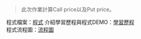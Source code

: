 >此次作業計算Call price以及Put price。<br>

程式檔案：[程式](https://github.com/KatherineChu/Financial-Engineering/blob/master/HW3/hw3.ipynb)
介紹學習歷程與程式DEMO：[學習歷程](https://github.com/KatherineChu/Financial-Engineering/blob/master/HW3/%E5%AD%B8%E7%BF%92%E6%AD%B7%E7%A8%8B.pdf) <br>
程式流程圖：[流程圖](https://github.com/KatherineChu/Financial-Engineering/blob/master/HW3/%E6%B5%81%E7%A8%8B%E5%9C%96.pdf)
